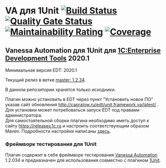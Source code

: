 ﻿# VA для 1Unit [![Build Status](https://travis-ci.com/DoublesunRUS/ru.capralow.dt.framework.va.svg)](https://travis-ci.com/DoublesunRUS/ru.capralow.dt.framework.va) [![Quality Gate Status](https://sonarcloud.io/api/project_badges/measure?project=DoublesunRUS_ru.capralow.dt.framework.va&metric=alert_status)](https://sonarcloud.io/dashboard?id=DoublesunRUS_ru.capralow.dt.framework.va) [![Maintainability Rating](https://sonarcloud.io/api/project_badges/measure?project=DoublesunRUS_ru.capralow.dt.framework.va&metric=sqale_rating)](https://sonarcloud.io/dashboard?id=DoublesunRUS_ru.capralow.dt.framework.va) [![Coverage](https://sonarcloud.io/api/project_badges/measure?project=DoublesunRUS_ru.capralow.dt.framework.va&metric=coverage)](https://sonarcloud.io/dashboard?id=DoublesunRUS_ru.capralow.dt.framework.va)


## Vanessa Automation для 1Unit для [1C:Enterprise Development Tools](http://v8.1c.ru/overview/IDE/) 2020.1

Минимальная версия EDT: 2020.1

Текущий релиз в ветке [master: 1.2.34](https://github.com/DoublesunRUS/ru.capralow.dt.framework.va/tree/master).<br>

В данном репозитории хранятся только исходники.<br>

Плагин можно установить в EDT через пункт "Установить новое ПО" указав сайт обновления http://capralow.ru/edt/unit.framework.va/latest/ . Для установки может потребоваться запуск EDT под правами администратора.<br>
Для самостоятельной сборки плагина необходимо иметь доступ к сайту https://releases.1c.ru и настроить соответствующим образом Maven. Подробности настройки написаны [здесь](https://github.com/1C-Company/dt-example-plugins/blob/master/simple-plugin/README.md).

### Фреймворк тестирования для 1Unit
Плагин содержит в себе фреймворк тестирования [Vanessa Automation](https://github.com/Pr-Mex/vanessa-automation) 1.2.034 и предназначен для использования совместно с плагином [1Unit](https://github.com/DoublesunRUS/ru.capralow.dt.unit.launcher).

